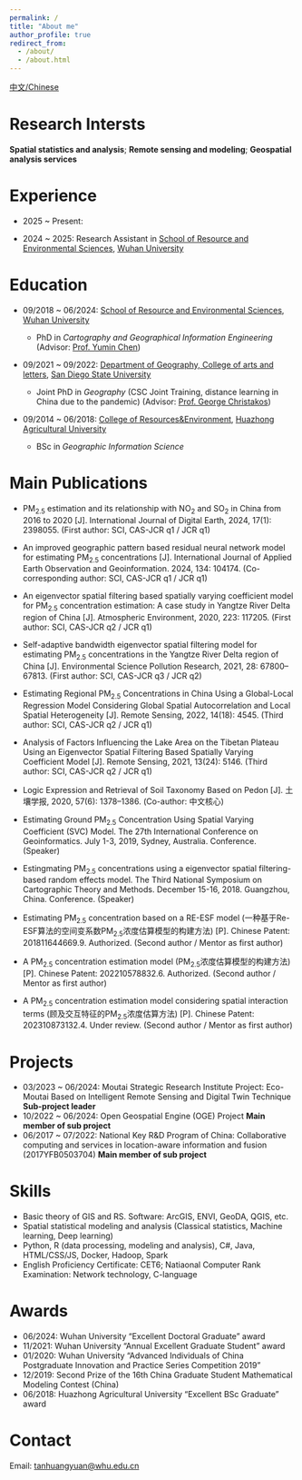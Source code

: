 ```yaml
---
permalink: /
title: "About me"
author_profile: true
redirect_from: 
  - /about/
  - /about.html
---
```

[中文/Chinese](/chinese/)

# Research Intersts
**Spatial statistics and analysis**; **Remote sensing and modeling**; **Geospatial analysis services**


# Experience

- 2025 ~ Present: 

- 2024 ~ 2025: Research Assistant in [School of Resource and Environmental Sciences](https://sres.whu.edu.cn/), [Wuhan University](https://www.whu.edu.cn/ "WHU")


# Education

- 09/2018 ~ 06/2024: [School of Resource and Environmental Sciences](https://sres.whu.edu.cn/), [Wuhan University](https://www.whu.edu.cn/ "WHU")
    - PhD in *Cartography and Geographical Information Engineering* (Advisor: [Prof. Yumin Chen](https://sres.whu.edu.cn/info/3211/301001.htm))

- 09/2021 ~ 09/2022: [Department of Geography, College of arts and letters](https://geography.sdsu.edu/), [San Diego State University](https://www.sdsu.edu/ "SDSU")
    - Joint PhD in *Geography* (CSC Joint Training, distance learning in China due to the pandemic) (Advisor: [Prof. George Christakos](https://geography.sdsu.edu/people/bios/christakos))

- 09/2014 ~ 06/2018: [College of Resources&Environment](https://zyhj.hzau.edu.cn/), [Huazhong Agricultural University](https://www.hzau.edu.cn/ "HZAU")
    - BSc in *Geographic Information Science*


# Main Publications
- PM<sub>2.5</sub> estimation and its relationship with NO<sub>2</sub> and SO<sub>2</sub> in China from 2016 to 2020 [J]. International Journal of Digital Earth, 2024, 17(1): 2398055. (First author: SCI, CAS-JCR q1 / JCR q1)

- An improved geographic pattern based residual neural network model for estimating PM<sub>2.5</sub> concentrations [J]. International Journal of Applied Earth Observation and Geoinformation. 2024, 134: 104174. (Co-corresponding author: SCI, CAS-JCR q1 / JCR q1)

- An eigenvector spatial filtering based spatially varying coefficient model for PM<sub>2.5</sub> concentration estimation: A case study in Yangtze River Delta region of China [J]. Atmospheric Environment, 2020, 223: 117205. (First author: SCI, CAS-JCR q2 / JCR q1)

- Self-adaptive bandwidth eigenvector spatial filtering model for estimating PM<sub>2.5</sub> concentrations in the Yangtze River Delta region of China [J]. Environmental Science Pollution Research, 2021, 28: 67800–67813. (First author: SCI, CAS-JCR q3 / JCR q2)

- Estimating Regional PM<sub>2.5</sub> Concentrations in China Using a Global-Local Regression Model Considering Global Spatial Autocorrelation and Local Spatial Heterogeneity [J]. Remote Sensing, 2022, 14(18): 4545. (Third author: SCI, CAS-JCR q2 / JCR q1)

- Analysis of Factors Influencing the Lake Area on the Tibetan Plateau Using an Eigenvector Spatial Filtering Based Spatially Varying Coefficient Model [J]. Remote Sensing, 2021, 13(24): 5146. (Third author: SCI, CAS-JCR q2 / JCR q1)

- Logic Expression and Retrieval of Soil Taxonomy Based on Pedon [J]. 土壤学报, 2020, 57(6): 1378–1386. (Co-author: 中文核心)

- Estimating Ground PM<sub>2.5</sub> Concentration Using Spatial Varying Coefficient (SVC) Model. The 27th International Conference on Geoinformatics. July 1-3, 2019, Sydney, Australia. Conference. (Speaker)

- Estingmating PM<sub>2.5</sub> concentrations using a eigenvector spatial filtering-based random effects model. The Third National Symposium on Cartographic Theory and Methods. December 15-16, 2018. Guangzhou, China. Conference. (Speaker)

- Estimating PM<sub>2.5</sub> concentration based on a RE-ESF model (一种基于Re-ESF算法的空间变系数PM<sub>2.5</sub>浓度估算模型的构建方法) [P]. Chinese Patent: 201811644669.9. Authorized. (Second author / Mentor as first author)

- A PM<sub>2.5</sub> concentration estimation model (PM<sub>2.5</sub>浓度估算模型的构建方法) [P]. Chinese Patent: 202210578832.6. Authorized. (Second author / Mentor as first author)

- A PM<sub>2.5</sub> concentration estimation model considering spatial interaction terms (顾及交互特征的PM<sub>2.5</sub>浓度估算方法) [P]. Chinese Patent: 202310873132.4. Under review. (Second author / Mentor as first author)


# Projects
- 03/2023 ~ 06/2024: Moutai Strategic Research Institute Project: Eco-Moutai Based on Intelligent Remote Sensing and Digital Twin Technique **Sub-project leader**
- 10/2022 ~ 06/2024: Open Geospatial Engine (OGE) Project **Main member of sub project**
- 06/2017 ~ 07/2022: National Key R&D Program of China: Collaborative computing and services in location-aware information and fusion (2017YFB0503704)  **Main member of sub project**


# Skills
- Basic theory of GIS and RS. Software: ArcGIS, ENVI, GeoDA, QGIS, etc.
- Spatial statistical modeling and analysis (Classical statistics, Machine learning, Deep learning)
- Python, R (data processing, modeling and analysis), C#, Java, HTML/CSS/JS, Docker, Hadoop, Spark
- English Proficiency Certificate: CET6; Natiaonal Computer Rank Examination: Network technology, C-language


# Awards
- 06/2024: Wuhan University “Excellent Doctoral Graduate” award
- 11/2021: Wuhan University “Annual Excellent Graduate Student” award
- 01/2020: Wuhan University “Advanced Individuals of China Postgraduate Innovation and Practice
Series Competition 2019”
- 12/2019: Second Prize of the 16th China Graduate Student Mathematical Modeling Contest (China)
- 06/2018: Huazhong Agricultural University “Excellent BSc Graduate” award


# Contact
Email: tanhuangyuan@whu.edu.cn
